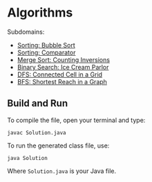 # Algorithms

Subdomains:
- [Sorting: Bubble Sort](./bubble-sort)
- [Sorting: Comparator](./comparator-sorting)
- [Merge Sort: Counting Inversions](./merge-sort)
- [Binary Search: Ice Cream Parlor](./ice-cream-parlor)
- [DFS: Connected Cell in a Grid](./connected-cell-in-a-grid)
- [BFS: Shortest Reach in a Graph](./bfs-shortest-reach)

## Build and Run

To compile the file, open your terminal and type:
```
javac Solution.java
```

To run the generated class file, use:
```
java Solution
```

Where `Solution.java` is your Java file.
